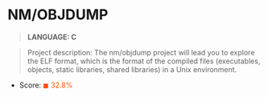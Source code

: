 #  NM/OBJDUMP

> __LANGUAGE: C__

> Project description: The nm/objdump project will lead you to explore the ELF format, which is the format of the compiled files (executables, objects, static libraries, shared libraries) in a Unix environment.

* Score: <span style="color:rgb(255, 80,0)">&#9724; 32.8% </span>